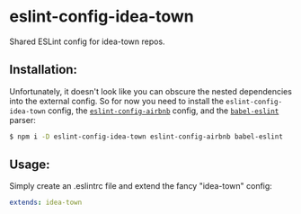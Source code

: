 # eslint-config-idea-town

Shared ESLint config for idea-town repos.

## Installation:

Unfortunately, it doesn't look like you can obscure the nested dependencies into the external
config. So for now you need to install the `eslint-config-idea-town` config, the [`eslint-config-airbnb`](https://www.npmjs.com/package/eslint-config-airbnb) config, and the [`babel-eslint`](https://www.npmjs.com/package/babel-eslint) parser:

```sh
$ npm i -D eslint-config-idea-town eslint-config-airbnb babel-eslint
```

## Usage:

Simply create an .eslintrc file and extend the fancy "idea-town" config:

```yaml
extends: idea-town
```
